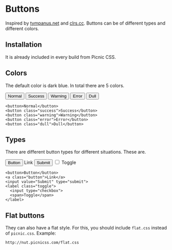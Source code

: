 # Buttons

Inspired by [tympanus.net](http://tympanus.net/Development/CreativeButtons/) and [clrs.cc](http://clrs.cc/). Buttons can be of different types and different colors.


## Installation

It is already included in every build from Picnic CSS.



## Colors

The default color is dark blue. In total there are 5 colors.

<p>
<button>Normal</button>
<button class="success">Success</button>
<button class="warning">Warning</button>
<button class="error">Error</button>
<button class="dull">Dull</button>
</p>

    <button>Normal</button>
    <button class="success">Success</button>
    <button class="warning">Warning</button>
    <button class="error">Error</button>
    <button class="dull">Dull</button>



## Types

There are different button types for different situations. These are.

<p>
<button>Button</button>
<a class="button">Link</a>
<input value="Submit" type="submit">
<label class="toggle">
<input type="checkbox">
<span>Toggle</span>
</label>
</p>

    <button>Button</button>
    <a class="button">Link</a>
    <input value="Submit" type="submit">
    <label class="toggle">
      <input type="checkbox">
      <span>Toggle</span>
    </label>


## Flat buttons

They can also have a flat style. For this, you should include `flat.css` instead of `picnic.css`. Example:

    http://nut.picnicss.com/flat.css
